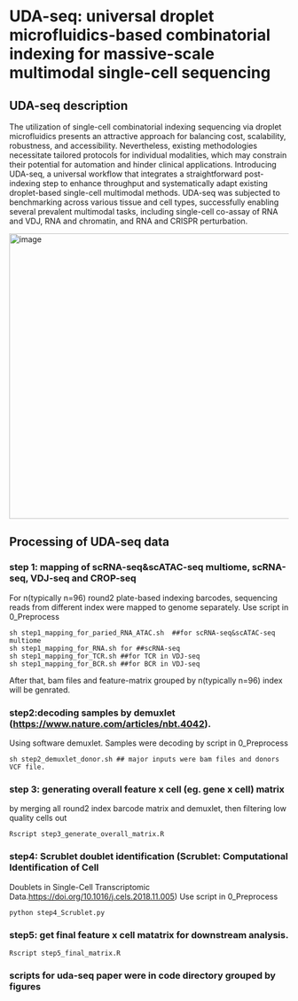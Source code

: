 # UDA-seq: universal droplet microfluidics-based combinatorial indexing for massive-scale multimodal single-cell sequencing
## UDA-seq description
The utilization of single-cell combinatorial indexing sequencing via droplet microfluidics presents an attractive approach for balancing cost, scalability, robustness, and accessibility. Nevertheless, existing methodologies necessitate tailored protocols for individual modalities, which may constrain their potential for automation and hinder clinical applications. Introducing UDA-seq, a universal workflow that integrates a straightforward post-indexing step to enhance throughput and systematically adapt existing droplet-based single-cell multimodal methods. UDA-seq was subjected to benchmarking across various tissue and cell types, successfully enabling several prevalent multimodal tasks, including single-cell co-assay of RNA and VDJ, RNA and chromatin, and RNA and CRISPR perturbation. 

<img width="515" alt="image" src="https://github.com/user-attachments/assets/ef334233-cf5f-41f7-aaa4-eae20e6e0160">

## Processing of UDA-seq data
### step 1: mapping of scRNA-seq&scATAC-seq multiome, scRNA-seq, VDJ-seq and CROP-seq
For n(typically n=96) round2 plate-based indexing barcodes, sequencing reads from different index were mapped to genome separately. Use script in 0_Preprocess
```
sh step1_mapping_for_paried_RNA_ATAC.sh  ##for scRNA-seq&scATAC-seq multiome
sh step1_mapping_for_RNA.sh for ##scRNA-seq
sh step1_mapping_for_TCR.sh ##for TCR in VDJ-seq
sh step1_mapping_for_BCR.sh ##for BCR in VDJ-seq
```
After that, bam files and feature-matrix grouped by n(typically n=96) index will be genrated.
### step2:decoding samples by demuxlet (https://www.nature.com/articles/nbt.4042). 
Using software demuxlet. Samples were decoding by script in 0_Preprocess
```
sh step2_demuxlet_donor.sh ## major inputs were bam files and donors VCF file.
```
### step 3: generating overall feature x cell (eg. gene x cell) matrix
by merging all round2 index barcode matrix and demuxlet, then filtering low quality cells out
```
Rscript step3_generate_overall_matrix.R
```
### step4: Scrublet doublet identification (Scrublet: Computational Identification of Cell
Doublets in Single-Cell Transcriptomic Data.https://doi.org/10.1016/j.cels.2018.11.005)
Use script in 0_Preprocess
```
python step4_Scrublet.py
```
### step5: get final feature x cell matatrix for downstream analysis.
```
Rscript step5_final_matrix.R
```
### scripts for uda-seq paper were in code directory grouped by figures
